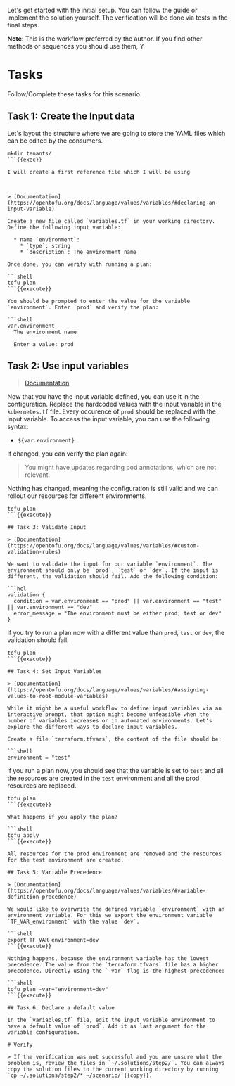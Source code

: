 Let's get started with the initial setup. You can follow the guide or implement the solution yourself. The verification will be done via tests in the final steps.

**Note**: This is the workflow preferred by the author. If you find other methods or sequences you should use them, Y

# Tasks

Follow/Complete these tasks for this scenario. 

## Task 1: Create the Input data

Let's layout the structure where we are going to store the YAML files which can be edited by the consumers.

```shell
mkdir tenants/
```{{exec}}

I will create a first reference file which I will be using 



> [Documentation](https://opentofu.org/docs/language/values/variables/#declaring-an-input-variable)

Create a new file called `variables.tf` in your working directory. Define the following input variable:

  * name `environment`:
    * `type`: string
    * `description`: The environment name

Once done, you can verify with running a plan:

```shell
tofu plan
```{{execute}}

You should be prompted to enter the value for the variable `environment`. Enter `prod` and verify the plan:

```shell
var.environment
  The environment name

  Enter a value: prod
```

## Task 2: Use input variables

> [Documentation](https://opentofu.org/docs/language/values/variables/#using-input-variable-values)

Now that you have the input variable defined, you can use it in the configuration. Replace the hardcoded values with the input variable in the `kubernetes.tf` file. Every occurence of `prod` should be replaced with the input variable. To access the input variable, you can use the following syntax:

* `${var.environment}`

If changed, you can verify the plan again:

> You might have updates regarding pod annotations, which are not relevant.

Nothing has changed, meaning the configuration is still valid and we can rollout our resources for different environments.


```shell
tofu plan
```{{execute}}

## Task 3: Validate Input

> [Documentation](https://opentofu.org/docs/language/values/variables/#custom-validation-rules)

We want to validate the input for our variable `environment`. The environment should only be `prod`, `test` or `dev`. If the input is different, the validation should fail. Add the following condition:

```hcl
validation {
  condition = var.environment == "prod" || var.environment == "test" || var.environment == "dev"
  error_message = "The environment must be either prod, test or dev"
}
```

If you try to run a plan now with a different value than `prod`, `test` or `dev`, the validation should fail.

```shell
tofu plan
```{{execute}}

## Task 4: Set Input Variables

> [Documentation](https://opentofu.org/docs/language/values/variables/#assigning-values-to-root-module-variables)

While it might be a useful workflow to define input variables via an interactive prompt, that option might become unfeasible when the number of variables increases or in automated environments. Let's explore the different ways to declare input variables.

Create a file `terraform.tfvars`, the content of the file should be:

```shell
environment = "test"
```

if you run a plan now, you should see that the variable is set to `test` and all the resources are created in the `test` environment and all the prod resources are replaced.

```shell
tofu plan
```{{execute}}

What happens if you apply the plan?

```shell
tofu apply
```{{execute}}

All resources for the prod environment are removed and the resources for the test environment are created.

## Task 5: Variable Precedence

> [Documentation](https://opentofu.org/docs/language/values/variables/#variable-definition-precedence)

We would like to overwrite the defined variable `environment` with an environment variable. For this we export the environment variable `TF_VAR_environment` with the value `dev`.

```shell
export TF_VAR_environment=dev
```{{execute}}

Nothing happens, because the environment variable has the lowest precedence. The value from the `terraform.tfvars` file has a higher precedence. Directly using the `-var` flag is the highest precedence:

```shell
tofu plan -var="environment=dev"
```{{execute}}

## Task 6: Declare a default value

In the `variables.tf` file, edit the input variable environment to have a default value of `prod`. Add it as last argument for the variable configuration.

# Verify

> If the verification was not successful and you are unsure what the problem is, review the files in `~/.solutions/step2/`. You can always copy the solution files to the current working directory by running `cp ~/.solutions/step2/* ~/scenario/`{{copy}}.

